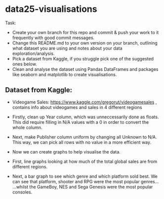 # data25-visualisations

Task: 
- Create your own branch for this repo and commit & push your work to it frequently with good commit messages.
- Change this README.md to your own version on your branch, outlining what dataset you are using and notes about your data exploration/analysis.
- Pick a dataset from Kaggle, if you struggle pick one of the suggested ones below. 
- Clean and analyse the dataset using Pandas DataFrames and packages like seaborn and matplotlib to create visualisations.

## Dataset from Kaggle:

- Videogame Sales: https://www.kaggle.com/gregorut/videogamesales , contains info about videogames and sales in 4 different regions

- Firstly, clean up Year column, which was unneccessarily done as floats.
  This did require filling in N/A values with a 0 in order to convert the whole column.

- Next, make Publisher column uniform by changing all Unknown to N/A.
  This way, we can pick all rows with no value in a more efficient way.
  
- Now we can create graphs to help visualise the data.

- First, line graphs looking at how much of the total global sales are from different regions.

- Next, a bar graph to see which genre and which platform sold best.
  We can see that platform, shooter and RPG were the most popular genres...
  ...whilst the GameBoy, NES and Sega Genesis were the most popular consoles.
